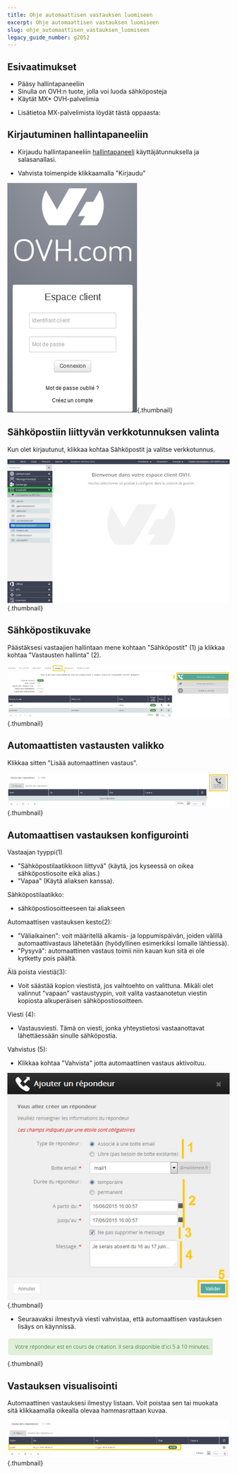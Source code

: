 ```yaml
---
title: Ohje automaattisen vastauksen luomiseen
excerpt: Ohje automaattisen vastauksen luomiseen
slug: ohje_automaattisen_vastauksen_luomiseen
legacy_guide_number: g2052
---
```



## Esivaatimukset

- Pääsy hallintapaneeliin
- Sinulla on OVH:n tuote, jolla voi luoda sähköposteja
- Käytät MX* OVH-palvelimia



* Lisätietoa MX-palvelimista löydät tästä oppaasta:
[]({legacy}2003)


## Kirjautuminen hallintapaneeliin

- Kirjaudu hallintapaneeliin [hallintapaneeli](https://www.ovh.com/manager/web) käyttäjätunnuksella ja salasanallasi. 

- Vahvista toimenpide klikkaamalla "Kirjaudu"



![](images/img_3592.jpg){.thumbnail}


## Sähköpostiin liittyvän verkkotunnuksen valinta
Kun olet kirjautunut, klikkaa kohtaa Sähköpostit ja valitse verkkotunnus.

![](images/img_3600.jpg){.thumbnail}


## Sähköpostikuvake
Päästäksesi vastaajien hallintaan mene kohtaan "Sähköpostit" (1) ja klikkaa kohtaa "Vastausten hallinta" (2).

![](images/img_3597.jpg){.thumbnail}


## Automaattisten vastausten valikko
Klikkaa sitten "Lisää automaattinen vastaus".

![](images/img_3598.jpg){.thumbnail}


## Automaattisen vastauksen konfigurointi
Vastaajan tyyppi(1)

- "Sähköpostilaatikkoon liittyvä" (käytä, jos kyseessä on oikea sähköpostiosoite eikä alias.)
- "Vapaa" (Käytä aliaksen kanssa).

Sähköpostilaatikko:
- sähköpostiosoitteeseen tai aliakseen


Automaattisen vastauksen kesto(2):
- "Väliaikainen": voit määritellä alkamis- ja loppumispäivän, joiden välillä automaattivastaus lähetetään (hyödyllinen esimerkiksi lomalle lähtiessä).
- "Pysyvä": automaattinen vastaus toimii niin kauan kun sitä ei ole kytketty pois päältä.


Älä poista viestiä(3): 
- Voit säästää kopion viestistä, jos vaihtoehto on valittuna. Mikäli olet valinnut "vapaan" vastaustyypin, voit valita vastaanotetun viestin kopiosta alkuperäisen sähköpostiosoitteen.

Viesti (4):
- Vastausviesti. Tämä on viesti, jonka yhteystietosi vastaanottavat lähettäessään sinulle sähköpostia.


Vahvistus (5):
- Klikkaa kohtaa "Vahvista" jotta automaattinen vastaus aktivoituu.



![](images/img_3589.jpg){.thumbnail}

- Seuraavaksi ilmestyvä viesti vahvistaa, että automaattisen vastauksen lisäys on käynnissä.



![](images/img_3590.jpg){.thumbnail}


## Vastauksen visualisointi
Automaattinen vastauksesi ilmestyy listaan. Voit poistaa sen tai muokata sitä klikkaamalla oikealla olevaa hammasrattaan kuvaa.

![](images/img_3599.jpg){.thumbnail}

